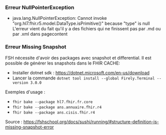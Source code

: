 ### Erreur NullPointerException
- java.lang.NullPointerException: Cannot invoke "org.hl7.fhir.r5.model.DataType.isPrimitive()" because "type" is null
L'erreur vient du fait qu'il y a des fichiers qui ne finissent pas par .md ou par .xml dans pagecontent

### Erreur Missing Snapshot
FSH nécessite d'avoir des packages avec snapshot et differential. Il est possible de générer les snapshots dans le FHIR CACHE:

- Installer dotnet sdk : https://dotnet.microsoft.com/en-us/download
- Lancer la commande `dotnet tool install --global Firely.Terminal --version 3.0.0`


Exemples d'usage : 
- `fhir bake --package hl7.fhir.fr.core`
- `fhir bake --package ans.annuaire.fhir.r4`
- `fhir bake --package ans.cisis.fhir.r4`

Source : https://fshschool.org/docs/sushi/running/#structure-definition-is-missing-snapshot-error
